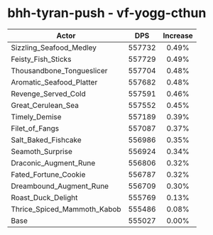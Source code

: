# bhh-tyran-push - vf-yogg-cthun
| Actor | DPS | Increase |
|---|:---:|:---:|
|Sizzling_Seafood_Medley|557732|0.49%|
|Feisty_Fish_Sticks|557729|0.49%|
|Thousandbone_Tongueslicer|557704|0.48%|
|Aromatic_Seafood_Platter|557682|0.48%|
|Revenge_Served_Cold|557591|0.46%|
|Great_Cerulean_Sea|557552|0.45%|
|Timely_Demise|557189|0.39%|
|Filet_of_Fangs|557087|0.37%|
|Salt_Baked_Fishcake|556986|0.35%|
|Seamoth_Surprise|556924|0.34%|
|Draconic_Augment_Rune|556806|0.32%|
|Fated_Fortune_Cookie|556787|0.32%|
|Dreambound_Augment_Rune|556709|0.30%|
|Roast_Duck_Delight|555769|0.13%|
|Thrice_Spiced_Mammoth_Kabob|555486|0.08%|
|Base|555027|0.00%|
